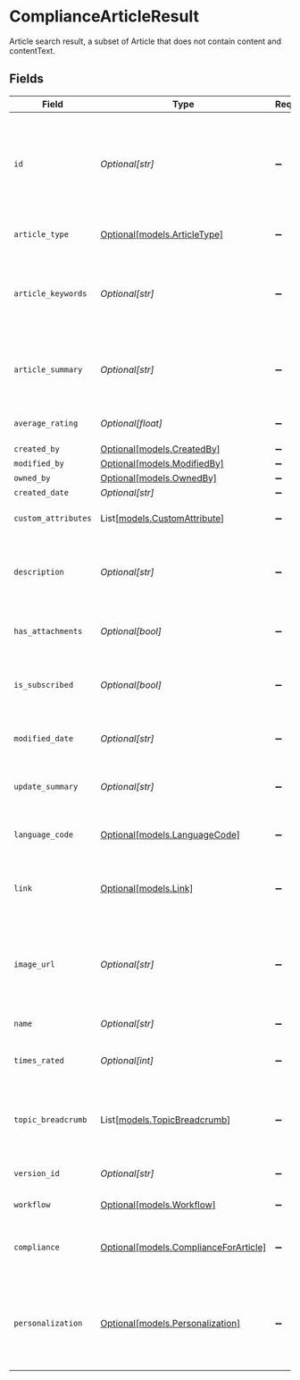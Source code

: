 # ComplianceArticleResult

Article search result, a subset of Article that does not contain content and contentText.


## Fields

| Field                                                                                                            | Type                                                                                                             | Required                                                                                                         | Description                                                                                                      |
| ---------------------------------------------------------------------------------------------------------------- | ---------------------------------------------------------------------------------------------------------------- | ---------------------------------------------------------------------------------------------------------------- | ---------------------------------------------------------------------------------------------------------------- |
| `id`                                                                                                             | *Optional[str]*                                                                                                  | :heavy_minus_sign:                                                                                               | The ID of the Article.<br>An Article ID is composed of a 2-4 letter prefix, followed by a dash and 4-15 digits.  |
| `article_type`                                                                                                   | [Optional[models.ArticleType]](../models/articletype.md)                                                         | :heavy_minus_sign:                                                                                               | The type of the Article and its attributes.                                                                      |
| `article_keywords`                                                                                               | *Optional[str]*                                                                                                  | :heavy_minus_sign:                                                                                               | A comma-separated list of keywords associated with this Article. 1 KB max size limit.                            |
| `article_summary`                                                                                                | *Optional[str]*                                                                                                  | :heavy_minus_sign:                                                                                               | A brief summary of the Article, provided as metadata. 1 KB max size limit.                                       |
| `average_rating`                                                                                                 | *Optional[float]*                                                                                                | :heavy_minus_sign:                                                                                               | The average rating of the Article.                                                                               |
| `created_by`                                                                                                     | [Optional[models.CreatedBy]](../models/createdby.md)                                                             | :heavy_minus_sign:                                                                                               | N/A                                                                                                              |
| `modified_by`                                                                                                    | [Optional[models.ModifiedBy]](../models/modifiedby.md)                                                           | :heavy_minus_sign:                                                                                               | N/A                                                                                                              |
| `owned_by`                                                                                                       | [Optional[models.OwnedBy]](../models/ownedby.md)                                                                 | :heavy_minus_sign:                                                                                               | N/A                                                                                                              |
| `created_date`                                                                                                   | *Optional[str]*                                                                                                  | :heavy_minus_sign:                                                                                               | N/A                                                                                                              |
| `custom_attributes`                                                                                              | List[[models.CustomAttribute](../models/customattribute.md)]                                                     | :heavy_minus_sign:                                                                                               | A list of custom attributes.                                                                                     |
| `description`                                                                                                    | *Optional[str]*                                                                                                  | :heavy_minus_sign:                                                                                               | A description of the Article. The maximum allowed Article description size is 1 KB.                              |
| `has_attachments`                                                                                                | *Optional[bool]*                                                                                                 | :heavy_minus_sign:                                                                                               | Indicates whether the Article has any attachments.                                                               |
| `is_subscribed`                                                                                                  | *Optional[bool]*                                                                                                 | :heavy_minus_sign:                                                                                               | Indicates whether the Article is subscribed for notifications.                                                   |
| `modified_date`                                                                                                  | *Optional[str]*                                                                                                  | :heavy_minus_sign:                                                                                               | The date on which the Article was last modified.                                                                 |
| `update_summary`                                                                                                 | *Optional[str]*                                                                                                  | :heavy_minus_sign:                                                                                               | Summary of latest update change to article.                                                                      |
| `language_code`                                                                                                  | [Optional[models.LanguageCode]](../models/languagecode.md)                                                       | :heavy_minus_sign:                                                                                               | Language code of the resource's language.                                                                        |
| `link`                                                                                                           | [Optional[models.Link]](../models/link.md)                                                                       | :heavy_minus_sign:                                                                                               | Defines the relationship between this resource and another object.                                               |
| `image_url`                                                                                                      | *Optional[str]*                                                                                                  | :heavy_minus_sign:                                                                                               | The URL of the image that is present in the Article version. It is used as the thumbnail image for the Article.  |
| `name`                                                                                                           | *Optional[str]*                                                                                                  | :heavy_minus_sign:                                                                                               | The name of the Article.                                                                                         |
| `times_rated`                                                                                                    | *Optional[int]*                                                                                                  | :heavy_minus_sign:                                                                                               | The number of times that this Article has been rated.                                                            |
| `topic_breadcrumb`                                                                                               | List[[models.TopicBreadcrumb](../models/topicbreadcrumb.md)]                                                     | :heavy_minus_sign:                                                                                               | A list of topics from the root topic to this Article. There may be multiple paths.                               |
| `version_id`                                                                                                     | *Optional[str]*                                                                                                  | :heavy_minus_sign:                                                                                               | The ID of this version of the Article.                                                                           |
| `workflow`                                                                                                       | [Optional[models.Workflow]](../models/workflow.md)                                                               | :heavy_minus_sign:                                                                                               | The Article's workflow.                                                                                          |
| `compliance`                                                                                                     | [Optional[models.ComplianceForArticle]](../models/complianceforarticle.md)                                       | :heavy_minus_sign:                                                                                               | This schema contains the compliance details for an Article.                                                      |
| `personalization`                                                                                                | [Optional[models.Personalization]](../models/personalization.md)                                                 | :heavy_minus_sign:                                                                                               | Personalization allows the filtering of search results and controls the access to articles and article editions. |